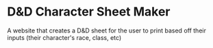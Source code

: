 # D&D Character Sheet Maker

A website that creates a D&D sheet for the user to print based off their inputs (their character's race, class, etc)
